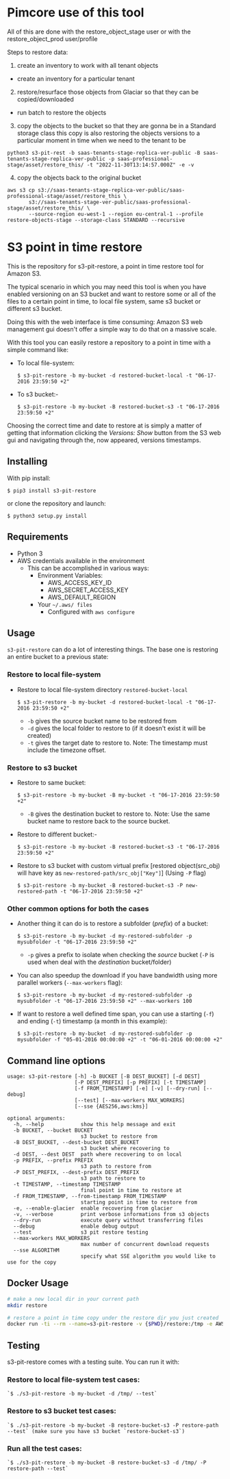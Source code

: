# Pimcore use of this tool

All of this are done with the restore_object_stage user or with the restore_object_prod user/profile

Steps to restore data:
1. create an inventory to work with all tenant objects 
- create an inventory for a particular tenant
2. restore/resurface those objects from Glaciar so that they can be copied/downloaded
- run batch to restore the objects
3. copy the objects to the bucket so that they are gonna be in a Standard storage class
this copy is also restoring the objects versions to a particular moment in time when we need to the tenant to be
```
python3 s3-pit-rest -b saas-tenants-stage-replica-ver-public -B saas-tenants-stage-replica-ver-public -p saas-professional-stage/asset/restore_this/ -t "2022-11-30T13:14:57.000Z" -e -v
```
4. copy the objects back to the original bucket
```
aws s3 cp s3://saas-tenants-stage-replica-ver-public/saas-professional-stage/asset/restore_this \
       s3://saas-tenants-stage-ver-public/saas-professional-stage/asset/restore_this/ \
       --source-region eu-west-1 --region eu-central-1 --profile restore-objects-stage --storage-class STANDARD --recursive
```

# S3 point in time restore

This is the repository for s3-pit-restore, a point in time restore tool
for Amazon S3.

The typical scenario in which you may need this tool is when you have
enabled versioning on an S3 bucket and want to restore some or all of
the files to a certain point in time, to local file system, same s3 bucket or different s3 bucket.

Doing this with the web interface is time consuming: Amazon S3 web management
gui doesn't offer a simple way to do that on a massive scale.

With this tool you can easily restore a repository to a point in time
with a simple command like:

* To local file-system:
	```
	$ s3-pit-restore -b my-bucket -d restored-bucket-local -t "06-17-2016 23:59:50 +2"
	```
* To s3 bucket:-
	```
	$ s3-pit-restore -b my-bucket -B restored-bucket-s3 -t "06-17-2016 23:59:50 +2"
	```

Choosing the correct time and date to restore at is simply a matter of getting
that information clicking the *Versions: Show* button from the S3 web gui
and navigating through the, now appeared, versions timestamps.

## Installing

With pip install:

`$ pip3 install s3-pit-restore`

or clone the repository and launch:

`$ python3 setup.py install`

## Requirements

  * Python 3
  * AWS credentials available in the environment
	* This can be accomplished in various ways:
		* Environment Variables:
			* AWS_ACCESS_KEY_ID
			* AWS_SECRET_ACCESS_KEY
			* AWS_DEFAULT_REGION
		* Your `~/.aws/ files`
			* Configured with `aws configure`

## Usage

`s3-pit-restore` can do a lot of interesting things. The base one is restoring an entire bucket to a previous state:

### Restore to local file-system

* Restore to local file-system directory `restored-bucket-local`
	```
	$ s3-pit-restore -b my-bucket -d restored-bucket-local -t "06-17-2016 23:59:50 +2"
	```
	* `-b` gives the source bucket name to be restored from
	* `-d` gives the local folder to restore to (if it doesn't exist it will be created)
	* `-t` gives the target date to restore to. Note: The timestamp must include the timezone offset. 

### Restore to s3 bucket

* Restore to same bucket:
	```
	$ s3-pit-restore -b my-bucket -B my-bucket -t "06-17-2016 23:59:50 +2"
	```
	* `-B` gives the destination bucket to restore to. Note: Use the same bucket name to restore back to the source bucket.

* Restore to different bucket:-
	```
	$ s3-pit-restore -b my-bucket -B restored-bucket-s3 -t "06-17-2016 23:59:50 +2"
	```

* Restore to s3 bucket with custom virtual prefix [restored object(src_obj) will have key as `new-restored-path/src_obj["Key"]`] (Using `-P` flag)
	```
	$ s3-pit-restore -b my-bucket -B restored-bucket-s3 -P new-restored-path -t "06-17-2016 23:59:50 +2"
	```

### Other common options for both the cases

* Another thing it can do is to restore a subfolder (*prefix*) of a bucket:
	```
	$ s3-pit-restore -b my-bucket -d my-restored-subfolder -p mysubfolder -t "06-17-2016 23:59:50 +2"
	```
	* `-p` gives a prefix to isolate when checking the _source_ bucket (`-P` is used when deal with the _destination_ bucket/folder)

* You can also speedup the download if you have bandwidth using more parallel workers (`--max-workers` flag):
	```
	$ s3-pit-restore -b my-bucket -d my-restored-subfolder -p mysubfolder -t "06-17-2016 23:59:50 +2" --max-workers 100
	```

* If want to restore a well defined time span, you can use a starting (`-f`) and ending (`-t`) timestamp (a month in this example):
	```
	$ s3-pit-restore -b my-bucket -d my-restored-subfolder -p mysubfolder -f "05-01-2016 00:00:00 +2" -t "06-01-2016 00:00:00 +2"
	```

## Command line options

```
usage: s3-pit-restore [-h] -b BUCKET [-B DEST_BUCKET] [-d DEST]
                      [-P DEST_PREFIX] [-p PREFIX] [-t TIMESTAMP]
                      [-f FROM_TIMESTAMP] [-e] [-v] [--dry-run] [--debug]
                      [--test] [--max-workers MAX_WORKERS]
                      [--sse {AES256,aws:kms}]

optional arguments:
  -h, --help            show this help message and exit
  -b BUCKET, --bucket BUCKET
                        s3 bucket to restore from
  -B DEST_BUCKET, --dest-bucket DEST_BUCKET
                        s3 bucket where recovering to
  -d DEST, --dest DEST  path where recovering to on local
  -p PREFIX, --prefix PREFIX
                        s3 path to restore from
  -P DEST_PREFIX, --dest-prefix DEST_PREFIX
                        s3 path to restore to
  -t TIMESTAMP, --timestamp TIMESTAMP
                        final point in time to restore at
  -f FROM_TIMESTAMP, --from-timestamp FROM_TIMESTAMP
                        starting point in time to restore from
  -e, --enable-glacier  enable recovering from glacier
  -v, --verbose         print verbose informations from s3 objects
  --dry-run             execute query without transferring files
  --debug               enable debug output
  --test                s3 pit restore testing
  --max-workers MAX_WORKERS
                        max number of concurrent download requests
  --sse ALGORITHM
                        specify what SSE algorithm you would like to use for the copy
```

## Docker Usage

```bash
# make a new local dir in your current path
mkdir restore

# restore a point in time copy under the restore dir you just created
docker run -ti --rm --name=s3-pit-restore -v {$PWD}/restore:/tmp -e AWS_ACCESS_KEY_ID=[AWS_ACCESS_KEY_ID] -e AWS_SECRET_ACCESS_KEY=[AWS_ACCESS_KEY_ID] angelocompagnucci/s3-pit-restore:latest s3-pit-restore -b [Bucket] -p [Prefix] -d /tmp -t "01-25-2018 10:59:50 +2"
```

## Testing

s3-pit-restore comes with a testing suite. You can run it with:

### Restore to local file-system test cases:
	`$ ./s3-pit-restore -b my-bucket -d /tmp/ --test`

### Restore to s3 bucket test cases:
	`$ ./s3-pit-restore -b my-bucket -B restore-bucket-s3 -P restore-path --test` (make sure you have s3 bucket `restore-bucket-s3`)

### Run all the test cases:
	`$ ./s3-pit-restore -b my-bucket -B restore-bucket-s3 -d /tmp/ -P restore-path --test`
